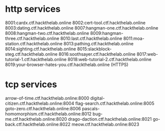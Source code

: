 # http services
8001:cardx.ctf.hackthelab.online
8002:cert-tool.ctf.hackthelab.online
8003:dating.ctf.hackthelab.online
8007:hangman-one.ctf.hackthelab.online
8008:hangman-two.ctf.hackthelab.online
8009:hangman-three.ctf.hackthelab.online
8010:last.ctf.hackthelab.online
8011:moa-station.ctf.hackthelab.online
8013:pathing.ctf.hackthelab.online
8014:sighting.ctf.hackthelab.online
8015:slackblock-steg.ctf.hackthelab.online
8016:soothsayer.ctf.hackthelab.online
8017:web-tutorial-1.ctf.hackthelab.online
8018:web-tutorial-2.ctf.hackthelab.online
8019:your-browser-hates-you.ctf.hackthelab.online (HTTPS)

# tcp services
arrow-of-time.ctf.hackthelab.online:8000
digital-citizen.ctf.hackthelab.online:8004
flag-search.ctf.hackthelab.online:8005
goto-zero.ctf.hackthelab.online:8006
pascals-homomorphism.ctf.hackthelab.online:8012
bug-me.ctf.hackthelab.online:8020
drago-daction.ctf.hackthelab.online:8021
go-back.ctf.hackthelab.online:8022
meow.ctf.hackthelab.online:8023
